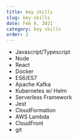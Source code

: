 ```yaml
---
title: key skills
slug: key-skills
date: Feb 8, 2021
category: key skills
order: 2
---
```


- Javascript/Typescript
- Node
- React
- Docker
- ES6/ES7
- Apache Kafka
- Kubernetes w/ Helm
- Serverless Framework
- Jest
- CloudFormation
- AWS Lambda
- CloudFront
- git
